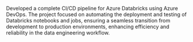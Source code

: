 Developed a complete CI/CD pipeline for Azure Databricks using Azure DevOps. The project focused on automating the deployment and testing of Databricks notebooks and jobs, ensuring a seamless transition from development to production environments, enhancing efficiency and reliability in the data engineering workflow.
